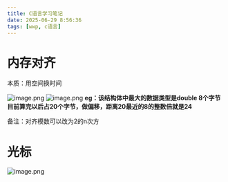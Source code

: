 ```yaml
---
title: C语言学习笔记
date: 2025-06-29 8:56:36
tags: [wwp, c语言]
---
```


# 内存对齐
本质：用空间换时间

![image.png](https://raw.gitcode.com/user-images/assets/5027920/73fa2315-5683-4c70-8109-8fd8cedb1dcd/image.png 'image.png')
![image.png](https://raw.gitcode.com/user-images/assets/5027920/8c94445b-4d76-4e95-a2c1-e06f4e48adc4/image.png 'image.png')
**eg：该结构体中最大的数据类型是double 8个字节 目前算完以后占20个字节，做偏移，距离20最近的8的整数倍就是24**

备注：对齐模数可以改为2的n次方

# 光标
![image.png](https://raw.gitcode.com/user-images/assets/5027920/12cbde89-8a83-4c40-bcc8-81196e54e24f/image.png 'image.png')